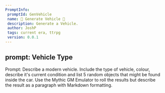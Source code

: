 ```yaml
---
PromptInfo:
 promptId: GenVehicle
 name: 🎲 Generate Vehicle 🚗
 description: Generate a Vehicle. 
 author: JoshP
 tags: current era, ttrpg
 version: 0.0.1
---
```

## prompt: Vehicle Type
Prompt: Describe a modern vehicle. Include the type of vehicle, colour, describe it's current condition and list 5 random objects that might be found inside the car. Use the Mythic GM Emulator to roll the results but describe the result as a paragraph with Markdown formatting.